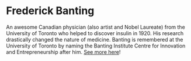 # Frederick Banting
An awesome Canadian physician (also artist and Nobel Laureate) from the University of Toronto who helped to discover insulin in 1920. His research drastically changed the nature of medicine. Banting is remembered at the University of Toronto by naming the Banting Institute Centre for Innovation and Entrepreneurship after him.  [See more here](https://en.wikipedia.org/wiki/Frederick_Banting)!
